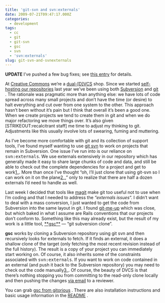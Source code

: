 ```yaml
---
title: 'git-svn and svn:externals'
date: 2009-07-21T09:47:17.000Z
categories:
  - development
tags:
  - cc
  - git
  - git-svn
  - gsc
  - svn
  - 'svn:externals'
slug: git-svn-and-svnexternals
---
```

**<span class="caps">UPDATE</span>** I’ve pushed a few bug fixes; see [this entry][1]  for details.

At [Creative Commons][2]  we’re a [dual-[D]<span class="caps">VCS</span>][3]  shop. Since we started [self-hosting our repositories][4]  last year we’ve been using both [Subversion][5]  and [git][6] . The rationale was pragmatic more than anything else: we have lots of code spread across many small projects and don’t have the time (or desire) to halt everything and cut over from one system to the other. This approach hasn’t been without it’s pain but I think that overall it’s been a good one. When we create projects we tend to create them in git and when we do major refactoring we move things over. It’s also given [<span class="caps">STRIKEOUT</span>:recalcitrant staff] me time to adjust my thinking to git. Adjustments like this usually involve lots of swearing, fuming and muttering.

As I’ve become more comfortable with git and its collection of support tools, I’ve found myself wanting to use [git svn][7]  to work on projects that remain in Subversion. One issue I’ve run into is our reliance on <tt class="docutils literal">svn:externals</tt>. We use externals extensively in our repository which has generally made it easy to share large chunks of code and data, and still be able to check out the complete dependencies for a project and get to work[1]\_. More than once I’ve thought “oh, I’ll just clone that using git-svn so I can work on it on the plane[2]\_,” only to realize that there are half a dozen externals I’d need to handle as well.

Last week I decided that tools like [magit][8]  make git too useful not to use when I’m coding and that I needed to address the _“externals issues_“. I didn’t want to deal with a mass conversion, I just wanted to get the code from Subversion into the same layout in git. I found [git-me-up][9]  which was close, but which baked in what I assume are Rails conventions that our projects don’t conform to. Something like this may already exist, but the result of my work is a little tool, [\*\*gsc\*\*][10]  — “git subversion clone”.

**gsc** works by cloning a Subversion repository using git svn and then recursively looks for externals to fetch. If it finds an external, it does a shallow clone of the target (only fetching the most recent revision instead of the full history). The result is a copy of your project you can immediately start working on. Of course, it also inherits some of the constraints associated with <tt class="docutils literal">svn:externals</tt>. If you want to work on code contained in an external (and push it back to the Subversion repository) you may need to check out the code manually[3]_. Of course, the beauty of <span class="caps">DVCS</span> is that there’s nothing stopping you from committing to the read-only clone locally and then pushing the changes [via email][11]  to a reviewer.

You can grab [gsc from gitorious][10] . There are also installation instructions and basic usage information in the [<span class="caps">README</span>][12] .



 [1]: http://yergler.net/blog/2009/07/25/gsc-bug-fixes/
 [2]: http://labs.creativecommons.org
 [3]: http://code.creativecommons.org
 [4]: http://labs.creativecommons.org/2008/04/01/version-control-changes/
 [5]: http://en.wikipedia.org/wiki/Subversion_%28software%29
 [6]: http://en.wikipedia.org/wiki/Git_%28software%29
 [7]: http://www.kernel.org/pub/software/scm/git/docs/git-svn.html
 [8]: http://zagadka.vm.bytemark.co.uk/magit/
 [9]: http://github.com/gma/git-me-up/tree/master
 [10]: http://gitorious.org/gsc
 [11]: http://www.kernel.org/pub/software/scm/git/docs/git-send-email.html
 [12]: http://gitorious.org/gsc/mainline/blobs/master/README
